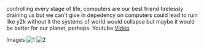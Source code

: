 controlling every stage of life, computers are our best friend
tirelessly draining us but we can't give in
depedency on computers could lead to ruin
like y2k without it the systems of world would collapse
but maybe it would be better for our planet, perhaps.
Youtube [Video](https://www.youtube.com/watch?v=4PLvdmifDSk)

Images
![1](https://www.slantmagazine.com/wp-content/uploads/2018/10/theylive.jpg)
![2](https://mk0analyticsindf35n9.kinstacdn.com/wp-content/uploads/2019/12/terminator_dark_fate.jpg)
